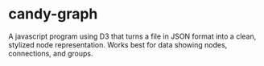 # candy-graph
A javascript program using D3 that turns a file in JSON format into a clean, stylized node representation.  Works best for data showing nodes, connections, and groups.
